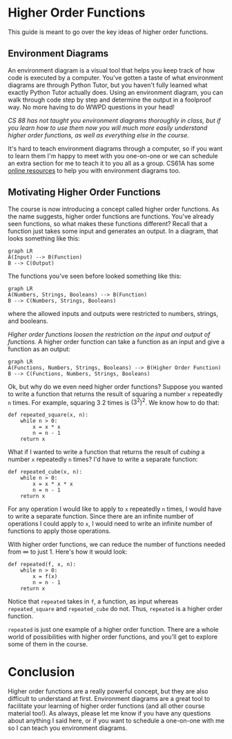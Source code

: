 ﻿# Higher Order Functions

This guide is meant to go over the key ideas of higher order functions.

## Environment Diagrams

An environment diagram is a visual tool that helps you keep track of how code is executed by a computer. You've gotten a taste of what environment diagrams are through Python Tutor, but you haven't fully learned what exactly Python Tutor actually does. Using an environment diagram, you can walk through code step by step and determine the output in a foolproof way. No more having to do WWPD questions in your head!

_CS 88 has not taught you environment diagrams thoroughly in class, but if you learn how to use them now you will much more easily understand higher order functions, as well as everything else in the course._

It's hard to teach environment diagrams through a computer, so if you want to learn them I'm happy to meet with you one-on-one or we can schedule an extra section for me to teach it to you all as a group. CS61A has some [online resources](https://cs61a.org/resources.html#environment-diagrams) to help you with environment diagrams too.

## Motivating Higher Order Functions

The course is now introducing a concept called higher order functions. As the name suggests, higher order functions are functions. You've already seen functions, so what makes these functions different? Recall that a function just takes some input and generates an output. In a diagram, that looks something like this:
```mermaid
graph LR
A(Input) --> B(Function) 
B --> C(Output)
```
The functions you've seen before looked something like this:
```mermaid
graph LR
A(Numbers, Strings, Booleans) --> B(Function) 
B --> C(Numbers, Strings, Booleans)
```
where the allowed inputs and outputs were restricted to numbers, strings, and booleans.

_Higher order functions loosen the restriction on the input and output of functions._ A higher order function can take a function as an input and give a function as an output:
```mermaid
graph LR
A(Functions, Numbers, Strings, Booleans) --> B(Higher Order Function) 
B --> C(Functions, Numbers, Strings, Booleans)
```

Ok, but why do we even need higher order functions? Suppose you wanted to write a function that returns the result of squaring a number `x` repeatedly `n` times. For example, squaring $3$ $2$ times is $(3^{2})^{2}$. We know how to do that:
```
def repeated_square(x, n):
	while n > 0:
		x = x * x
		n = n - 1
	return x
```

What if I wanted to write a function that returns the result of _cubing_ a number `x` repeatedly `n` times? I'd have to write a separate function:
```
def repeated_cube(x, n):
	while n > 0:
		x = x * x * x
		n = n - 1
	return x
```
For any operation I would like to apply to `x` repeatedly `n` times, I would have to write a separate function. Since there are an infinite number of operations I could apply to `x`, I would need to write an infinite number of functions to apply those operations.

With higher order functions, we can reduce the number of functions needed from $\infty$ to just $1$. Here's how it would look:
```
def repeated(f, x, n):
	while n > 0:
		x = f(x)
		n = n - 1
	return x
```
Notice that `repeated` takes in `f`, a function, as input whereas `repeated_square` and `repeated_cube` do not. Thus, `repeated` is a higher order function.

 `repeated` is just one example of a higher order function. There are a whole world of possibilities with higher order functions, and you'll get to explore some of them in the course.

# Conclusion
Higher order functions are a really powerful concept, but they are also difficult to understand at first. Environment diagrams are a great tool to facilitate your learning of higher order functions (and all other course material too!). As always, please let me know if you have any questions about anything I said here, or if you want to schedule a one-on-one with me so I can teach you environment diagrams.

